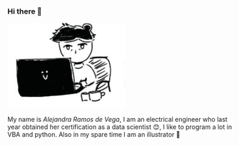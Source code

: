 ### Hi there 👋


![](me.gif)

 My name is *Alejandra Ramos de Vega*, I am an electrical engineer who last year obtained her certification as a data scientist :blush:, I like to program a lot in VBA and python. Also in my spare time I am an illustrator :art:  

